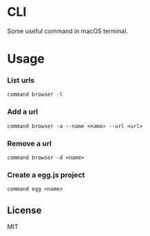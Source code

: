# CLI
Some useful command in macOS terminal.

# Usage
### List urls
```
command browser -l
```

### Add a url
```
command browser -a --name <name> --url <url>
```

### Remove a url
```
command browser -d <name>
```

### Create a egg.js project
```
command egg <name>
```
## License
MIT
